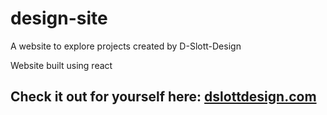 # design-site
A website to explore projects created by D-Slott-Design

Website built using react 

## Check it out for yourself here: [dslottdesign.com](http://dslottdesign.com)
